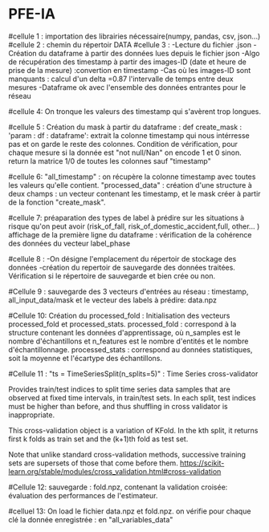 # PFE-IA
#cellule 1 : importation des librairies nécessaire(numpy, pandas, csv, json...)
#cellule 2 : chemin du répertoir DATA
#cellule 3 : -Lecture du fichier .json
            -Création du dataframe à partir des données lues depuis le fichier json
            -Algo de récupération des timestamp à partir des images-ID (date et heure de prise de la mesure) :convertion en timestamp
            -Cas où les images-ID sont manquants : calcul d'un delta =0.87 l'intervalle de temps entre deux mesures
            -Dataframe ok avec l'ensemble des données entrantes pour le réseau
            
#cellule 4: On tronque les valeurs des timestamp qui s'avèrent trop longues.

#cellule 5 : Création du mask à partir du dataframe : 
def create_mask : 
'param : df : dataframe':
extrait la colonne timestamp qui nous intérresse pas et on garde le reste des colonnes. Condition de vérification, pour chaque mesure si la donnée est "not null/Nan" on encode 1 et 0 sinon.
return la matrice 1/0 de toutes les colonnes sauf "timestamp"

#cellule 6:
"all_timestamp" : on récupère la colonne timestamp avec toutes les valeurs qu'elle contient.
"processed_data" : création d'une structure à deux champs : un vecteur contenant les timestamp, et le mask créer à partir de la fonction "create_mask".

#cellule 7: préaparation des types de label à prédire sur les situations à risque qu'on peut avoir (risk_of_fall, risk_of_domestic_accident,full, other... )
affichage de la première ligne du dataframe : vérification de la cohérence des données du vecteur label_phase

#cellule 8 : -On désigne l'emplacement du répertoir de stockage des données
-création du repertoir de sauvegarde des données traitées.
Vérification si le répertoire de sauvegarde et bien crée ou non.

#Cellule 9 : sauvegarde des 3 vecteurs d'entrées au réseau : timestamp, all_input_data/mask et le vecteur des labels à prédire: data.npz

#Cellule 10: Création du processed_fold : 
Initialisation des vecteurs processed_fold et processed_stats.
processed_fold : correspond à la structure contenant les données d'apprentissage, où n_samples est le nombre d'échantillons et n_features est le nombre d'entités et le nombre d'échantillonnage.
processed_stats : correspond au données statistiques, soit la moyenne et l'écartype des échantillons.


#Cellule 11 : 
"ts = TimeSeriesSplit(n_splits=5)" :
Time Series cross-validator

Provides train/test indices to split time series data samples that are observed at fixed time intervals, in train/test sets. In each split, test indices must be higher than before, and thus shuffling in cross validator is inappropriate.

This cross-validation object is a variation of KFold. In the kth split, it returns first k folds as train set and the (k+1)th fold as test set.

Note that unlike standard cross-validation methods, successive training sets are supersets of those that come before them.
https://scikit-learn.org/stable/modules/cross_validation.html#cross-validation

#Cellule 12: sauvegarde : fold.npz, contenant la validation croisée: évaluation des performances de l'estimateur.


#celluel 13: On load le fichier data.npz et fold.npz.
on vérifie pour chaque clé la donnée enregistrée : en "all_variables_data"




